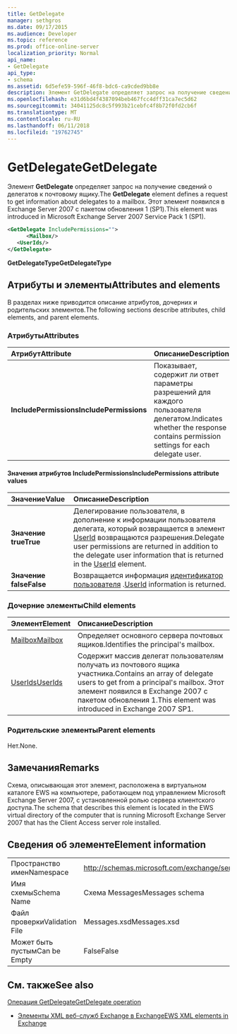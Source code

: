 ```yaml
---
title: GetDelegate
manager: sethgros
ms.date: 09/17/2015
ms.audience: Developer
ms.topic: reference
ms.prod: office-online-server
localization_priority: Normal
api_name:
- GetDelegate
api_type:
- schema
ms.assetid: 6d5efe59-596f-46f8-bdc6-ca9cded9bb8e
description: Элемент GetDelegate определяет запрос на получение сведений о делегатов к почтовому ящику. Этот элемент появился в Exchange Server 2007 с пакетом обновления 1 (SP1).
ms.openlocfilehash: e31d6bd4f4387094beb467fcc4dff31ca7ec5d62
ms.sourcegitcommit: 34041125dc8c5f993b21cebfc4f8b72f0fd2cb6f
ms.translationtype: MT
ms.contentlocale: ru-RU
ms.lasthandoff: 06/11/2018
ms.locfileid: "19762745"
---
```

# <a name="getdelegate"></a><span data-ttu-id="1328c-104">GetDelegate</span><span class="sxs-lookup"><span data-stu-id="1328c-104">GetDelegate</span></span>

<span data-ttu-id="1328c-105">Элемент **GetDelegate** определяет запрос на получение сведений о делегатов к почтовому ящику.</span><span class="sxs-lookup"><span data-stu-id="1328c-105">The **GetDelegate** element defines a request to get information about delegates to a mailbox.</span></span> <span data-ttu-id="1328c-106">Этот элемент появился в Exchange Server 2007 с пакетом обновления 1 (SP1).</span><span class="sxs-lookup"><span data-stu-id="1328c-106">This element was introduced in Microsoft Exchange Server 2007 Service Pack 1 (SP1).</span></span> 
  
```xml
<GetDelegate IncludePermissions="">
      <Mailbox/>
   <UserIds/>
</GetDelegate>
```

 <span data-ttu-id="1328c-107">**GetDelegateType**</span><span class="sxs-lookup"><span data-stu-id="1328c-107">**GetDelegateType**</span></span>
## <a name="attributes-and-elements"></a><span data-ttu-id="1328c-108">Атрибуты и элементы</span><span class="sxs-lookup"><span data-stu-id="1328c-108">Attributes and elements</span></span>

<span data-ttu-id="1328c-109">В разделах ниже приводится описание атрибутов, дочерних и родительских элементов.</span><span class="sxs-lookup"><span data-stu-id="1328c-109">The following sections describe attributes, child elements, and parent elements.</span></span>
  
### <a name="attributes"></a><span data-ttu-id="1328c-110">Атрибуты</span><span class="sxs-lookup"><span data-stu-id="1328c-110">Attributes</span></span>

|<span data-ttu-id="1328c-111">**Атрибут**</span><span class="sxs-lookup"><span data-stu-id="1328c-111">**Attribute**</span></span>|<span data-ttu-id="1328c-112">**Описание**</span><span class="sxs-lookup"><span data-stu-id="1328c-112">**Description**</span></span>|
|:-----|:-----|
|<span data-ttu-id="1328c-113">**IncludePermissions**</span><span class="sxs-lookup"><span data-stu-id="1328c-113">**IncludePermissions**</span></span> <br/> |<span data-ttu-id="1328c-114">Показывает, содержит ли ответ параметры разрешений для каждого пользователя делегатом.</span><span class="sxs-lookup"><span data-stu-id="1328c-114">Indicates whether the response contains permission settings for each delegate user.</span></span>  <br/> |
   
#### <a name="includepermissions-attribute-values"></a><span data-ttu-id="1328c-115">Значения атрибутов IncludePermissions</span><span class="sxs-lookup"><span data-stu-id="1328c-115">IncludePermissions attribute values</span></span>

|<span data-ttu-id="1328c-116">**Значение**</span><span class="sxs-lookup"><span data-stu-id="1328c-116">**Value**</span></span>|<span data-ttu-id="1328c-117">**Описание**</span><span class="sxs-lookup"><span data-stu-id="1328c-117">**Description**</span></span>|
|:-----|:-----|
|<span data-ttu-id="1328c-118">**Значение true**</span><span class="sxs-lookup"><span data-stu-id="1328c-118">**True**</span></span> <br/> |<span data-ttu-id="1328c-119">Делегирование пользователя, в дополнение к информации пользователя делегата, который возвращается в элемент [UserId](userid.md) возвращаются разрешения.</span><span class="sxs-lookup"><span data-stu-id="1328c-119">Delegate user permissions are returned in addition to the delegate user information that is returned in the [UserId](userid.md) element.</span></span>  <br/> |
|<span data-ttu-id="1328c-120">**Значение false**</span><span class="sxs-lookup"><span data-stu-id="1328c-120">**False**</span></span> <br/> |<span data-ttu-id="1328c-121">Возвращается информация [идентификатор пользователя](userid.md) .</span><span class="sxs-lookup"><span data-stu-id="1328c-121">[UserId](userid.md) information is returned.</span></span>  <br/> |
   
### <a name="child-elements"></a><span data-ttu-id="1328c-122">Дочерние элементы</span><span class="sxs-lookup"><span data-stu-id="1328c-122">Child elements</span></span>

|<span data-ttu-id="1328c-123">**Элемент**</span><span class="sxs-lookup"><span data-stu-id="1328c-123">**Element**</span></span>|<span data-ttu-id="1328c-124">**Описание**</span><span class="sxs-lookup"><span data-stu-id="1328c-124">**Description**</span></span>|
|:-----|:-----|
|[<span data-ttu-id="1328c-125">Mailbox</span><span class="sxs-lookup"><span data-stu-id="1328c-125">Mailbox</span></span>](mailbox.md) <br/> |<span data-ttu-id="1328c-126">Определяет основного сервера почтовых ящиков.</span><span class="sxs-lookup"><span data-stu-id="1328c-126">Identifies the principal's mailbox.</span></span>  <br/> |
|[<span data-ttu-id="1328c-127">UserIds</span><span class="sxs-lookup"><span data-stu-id="1328c-127">UserIds</span></span>](userids.md) <br/> |<span data-ttu-id="1328c-128">Содержит массив делегат пользователям получать из почтового ящика участника.</span><span class="sxs-lookup"><span data-stu-id="1328c-128">Contains an array of delegate users to get from a principal's mailbox.</span></span> <span data-ttu-id="1328c-129">Этот элемент появился в Exchange 2007 с пакетом обновления 1.</span><span class="sxs-lookup"><span data-stu-id="1328c-129">This element was introduced in Exchange 2007 SP1.</span></span>  <br/> |
   
### <a name="parent-elements"></a><span data-ttu-id="1328c-130">Родительские элементы</span><span class="sxs-lookup"><span data-stu-id="1328c-130">Parent elements</span></span>

<span data-ttu-id="1328c-131">Нет.</span><span class="sxs-lookup"><span data-stu-id="1328c-131">None.</span></span>
  
## <a name="remarks"></a><span data-ttu-id="1328c-132">Замечания</span><span class="sxs-lookup"><span data-stu-id="1328c-132">Remarks</span></span>

<span data-ttu-id="1328c-133">Схема, описывающая этот элемент, расположена в виртуальном каталоге EWS на компьютере, работающем под управлением Microsoft Exchange Server 2007, с установленной ролью сервера клиентского доступа.</span><span class="sxs-lookup"><span data-stu-id="1328c-133">The schema that describes this element is located in the EWS virtual directory of the computer that is running Microsoft Exchange Server 2007 that has the Client Access server role installed.</span></span>
  
## <a name="element-information"></a><span data-ttu-id="1328c-134">Сведения об элементе</span><span class="sxs-lookup"><span data-stu-id="1328c-134">Element information</span></span>

|||
|:-----|:-----|
|<span data-ttu-id="1328c-135">Пространство имен</span><span class="sxs-lookup"><span data-stu-id="1328c-135">Namespace</span></span>  <br/> |http://schemas.microsoft.com/exchange/services/2006/messages  <br/> |
|<span data-ttu-id="1328c-136">Имя схемы</span><span class="sxs-lookup"><span data-stu-id="1328c-136">Schema Name</span></span>  <br/> |<span data-ttu-id="1328c-137">Схема Messages</span><span class="sxs-lookup"><span data-stu-id="1328c-137">Messages schema</span></span>  <br/> |
|<span data-ttu-id="1328c-138">Файл проверки</span><span class="sxs-lookup"><span data-stu-id="1328c-138">Validation File</span></span>  <br/> |<span data-ttu-id="1328c-139">Messages.xsd</span><span class="sxs-lookup"><span data-stu-id="1328c-139">Messages.xsd</span></span>  <br/> |
|<span data-ttu-id="1328c-140">Может быть пустым</span><span class="sxs-lookup"><span data-stu-id="1328c-140">Can be Empty</span></span>  <br/> |<span data-ttu-id="1328c-141">False</span><span class="sxs-lookup"><span data-stu-id="1328c-141">False</span></span>  <br/> |
   
## <a name="see-also"></a><span data-ttu-id="1328c-142">См. также</span><span class="sxs-lookup"><span data-stu-id="1328c-142">See also</span></span>



[<span data-ttu-id="1328c-143">Операция GetDelegate</span><span class="sxs-lookup"><span data-stu-id="1328c-143">GetDelegate operation</span></span>](getdelegate-operation.md)


- [<span data-ttu-id="1328c-144">Элементы XML веб-служб Exchange в Exchange</span><span class="sxs-lookup"><span data-stu-id="1328c-144">EWS XML elements in Exchange</span></span>](ews-xml-elements-in-exchange.md)

